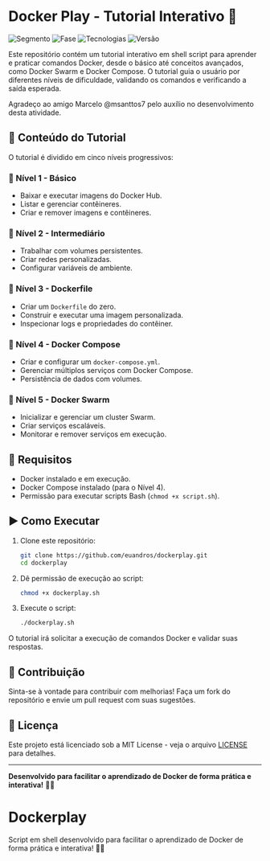 # Docker Play - Tutorial Interativo 🚀

![Segmento](https://img.shields.io/badge/Segmento_:-Infraestrutura-blue?style=flat-square) 
![Fase](https://img.shields.io/badge/Fase_:-Alpha-green?style=flat-square) 
![Tecnologias](https://img.shields.io/badge/Tecnologias_:-Linux,_Shell_Script,_Docker-yellow?style=flat-square) 
![Versão](https://img.shields.io/badge/versão_:-1.0-darkyellow?style=flat-square)

Este repositório contém um tutorial interativo em shell script para aprender e praticar comandos Docker, desde o básico até conceitos avançados, como Docker Swarm e Docker Compose. O tutorial guia o usuário por diferentes níveis de dificuldade, validando os comandos e verificando a saída esperada.

Agradeço ao amigo Marcelo @msanttos7 pelo auxílio no desenvolvimento desta atividade.

## 📌 Conteúdo do Tutorial

O tutorial é dividido em cinco níveis progressivos:

### 🔹 Nível 1 - Básico
- Baixar e executar imagens do Docker Hub.
- Listar e gerenciar contêineres.
- Criar e remover imagens e contêineres.

### 🔹 Nível 2 - Intermediário
- Trabalhar com volumes persistentes.
- Criar redes personalizadas.
- Configurar variáveis de ambiente.

### 🔹 Nível 3 - Dockerfile
- Criar um `Dockerfile` do zero.
- Construir e executar uma imagem personalizada.
- Inspecionar logs e propriedades do contêiner.

### 🔹 Nível 4 - Docker Compose
- Criar e configurar um `docker-compose.yml`.
- Gerenciar múltiplos serviços com Docker Compose.
- Persistência de dados com volumes.

### 🔹 Nível 5 - Docker Swarm
- Inicializar e gerenciar um cluster Swarm.
- Criar serviços escaláveis.
- Monitorar e remover serviços em execução.

## 🔧 Requisitos
- Docker instalado e em execução.
- Docker Compose instalado (para o Nível 4).
- Permissão para executar scripts Bash (`chmod +x script.sh`).

## ▶️ Como Executar
1. Clone este repositório:
   ```sh
   git clone https://github.com/euandros/dockerplay.git
   cd dockerplay
   ```
2. Dê permissão de execução ao script:
   ```sh
   chmod +x dockerplay.sh
   ```
3. Execute o script:
   ```sh
   ./dockerplay.sh
   ```

O tutorial irá solicitar a execução de comandos Docker e validar suas respostas.

## 🤝 Contribuição
Sinta-se à vontade para contribuir com melhorias! Faça um fork do repositório e envie um pull request com suas sugestões.

## 📜 Licença
Este projeto está licenciado sob a MIT License - veja o arquivo [LICENSE](LICENSE) para detalhes.

---

**Desenvolvido para facilitar o aprendizado de Docker de forma prática e interativa!** 🚢💡

# Dockerplay
Script em shell desenvolvido para facilitar o aprendizado de Docker de forma prática e interativa! 🚢💡
